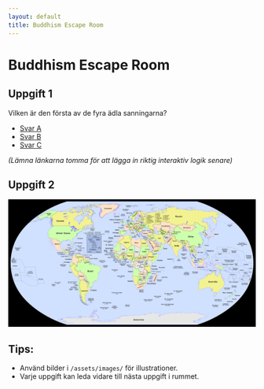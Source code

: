 ```yaml
---
layout: default
title: Buddhism Escape Room
---
```


# Buddhism Escape Room

## Uppgift 1
Vilken är den första av de fyra ädla sanningarna?

- [Svar A](#)  
- [Svar B](#)  
- [Svar C](#)  

*(Lämna länkarna tomma för att lägga in riktig interaktiv logik senare)*

## Uppgift 2

<img src="/assets/images/world.gif" usemap="#worldmap" alt="Världskarta" style="max-width:100%;height:auto;">

<map name="worldmap">
  <!-- Koordinaterna är exempel, du behöver justera dem för din bild -->
   <area shape="rect" coords="0,0,1000,1000" href="#" onclick="alert('Du klickade på bilden!')" alt="Test">
  <!-- Indien -->
  <area shape="rect" coords="500,200,550,250" href="rooms/india.html" alt="Indien">
  
  <!-- Sverige visar en text -->
  <area shape="rect" coords="400,50,430,80" href="#" alt="Sverige" onclick="alert('Bra gissat, men inte rätt land!')">

  <!-- Kina visar en text -->
  <area shape="rect" coords="560,180,610,230" href="#" alt="Kina" onclick="alert('Inte rätt, försök igen!')">

  <!-- Brasilien visar en text -->
  <area shape="rect" coords="250,300,300,350" href="#" alt="Brasilien" onclick="alert('Nej, tänk Asien!')">
</map>


## Tips:
- Använd bilder i `/assets/images/` för illustrationer.
- Varje uppgift kan leda vidare till nästa uppgift i rummet.
